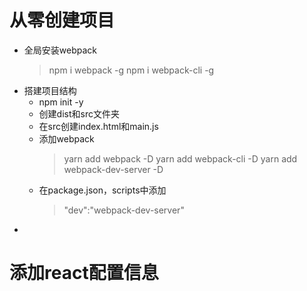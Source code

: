 # 从零创建项目
 - 全局安装webpack 
   > npm i webpack -g
     npm i webpack-cli -g
 - 搭建项目结构
    - npm init -y 
    - 创建dist和src文件夹
    - 在src创建index.html和main.js
    - 添加webpack
      > yarn add webpack -D
        yarn add webpack-cli -D
        yarn add webpack-dev-server -D
    - 在package.json，scripts中添加 
      > "dev":"webpack-dev-server"
  - 
# 添加react配置信息
